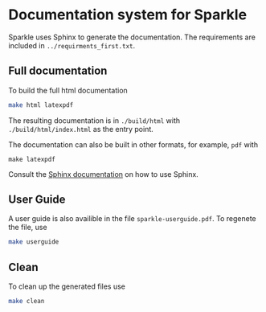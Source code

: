 # Documentation system for Sparkle

Sparkle uses Sphinx to generate the documentation. The requirements are included in `../requirments_first.txt`. 

## Full documentation

To build the full html documentation
```bash
make html latexpdf
```
The resulting documentation is in `./build/html` with `./build/html/index.html` as the entry point.

The documentation can also be built in other formats, for example, `pdf` with 
```
make latexpdf
```

Consult the [Sphinx documentation](https://www.sphinx-doc.org) on how to use Sphinx.


## User Guide

A user guide is also availible in the file `sparkle-userguide.pdf`. To regenete the file, use  
```bash
make userguide
```

## Clean 

To clean up the generated files use
```bash
make clean
```
